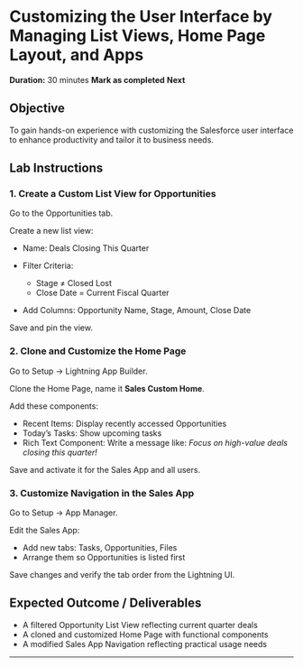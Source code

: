 # Customizing the User Interface by Managing List Views, Home Page Layout, and Apps

**Duration:** 30 minutes
**Mark as completed**
**Next**

## Objective

To gain hands-on experience with customizing the Salesforce user interface to enhance productivity and tailor it to business needs.

## Lab Instructions

### 1. Create a Custom List View for Opportunities

Go to the Opportunities tab.

Create a new list view:

* Name: Deals Closing This Quarter
* Filter Criteria:

  * Stage ≠ Closed Lost
  * Close Date = Current Fiscal Quarter
* Add Columns: Opportunity Name, Stage, Amount, Close Date

Save and pin the view.

### 2. Clone and Customize the Home Page

Go to Setup → Lightning App Builder.

Clone the Home Page, name it **Sales Custom Home**.

Add these components:

* Recent Items: Display recently accessed Opportunities
* Today’s Tasks: Show upcoming tasks
* Rich Text Component: Write a message like:
  *Focus on high-value deals closing this quarter!*

Save and activate it for the Sales App and all users.

### 3. Customize Navigation in the Sales App

Go to Setup → App Manager.

Edit the Sales App:

* Add new tabs: Tasks, Opportunities, Files
* Arrange them so Opportunities is listed first

Save changes and verify the tab order from the Lightning UI.

## Expected Outcome / Deliverables

* A filtered Opportunity List View reflecting current quarter deals
* A cloned and customized Home Page with functional components
* A modified Sales App Navigation reflecting practical usage needs

---
